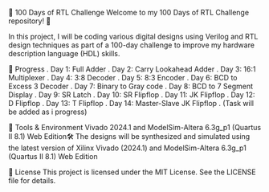 🚀 100 Days of RTL Challenge
Welcome to my 100 Days of RTL Challenge repository! 🎉

In this project, I will be coding various digital designs using Verilog and RTL design techniques as part of a 100-day challenge to improve my hardware description language (HDL) skills.

📅 Progress
. Day 1: Full Adder
. Day 2: Carry Lookahead Adder
. Day 3: 16:1 Multiplexer
. Day 4: 3:8 Decoder
. Day 5: 8:3 Encoder
. Day 6: BCD to Excess 3 Decoder
. Day 7: Binary to Gray code
. Day 8: BCD to 7 Segment Display
. Day 9: SR Latch
. Day 10: SR Flipflop
. Day 11: JK Flipflop
. Day 12: D Flipflop
. Day 13:  T Flipflop
. Day 14: Master-Slave JK Flipflop
. (Task will be added as i progress)

🔧 Tools & Environment
Vivado 2024.1 and ModelSim-Altera 6.3g_p1 (Quartus II 8.1) Web Edition🛠️
The designs will be synthesized and simulated using the latest version of Xilinx Vivado (2024.1) and ModelSim-Altera 6.3g_p1 (Quartus II 8.1) Web Edition

📜 License
This project is licensed under the MIT License. See the LICENSE file for details.
